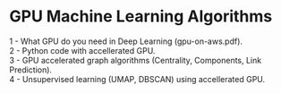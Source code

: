 # GPU Machine Learning Algorithms <br>
1 - What GPU do you need in Deep Learning (gpu-on-aws.pdf). <br>
2 - Python code with accellerated GPU. <br>
3 - GPU accelerated graph algorithms (Centrality, Components, Link Prediction). <br>
4 - Unsupervised learning (UMAP, DBSCAN) using accellerated GPU. <br>
